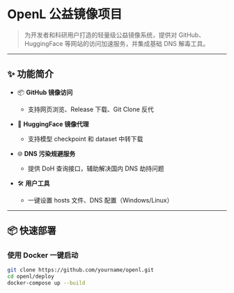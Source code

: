 # OpenL 公益镜像项目

> 为开发者和科研用户打造的轻量级公益镜像系统，提供对 GitHub、HuggingFace 等网站的访问加速服务，并集成基础 DNS 解毒工具。

---

## ✨ 功能简介

- 📦 **GitHub 镜像访问**
  - 支持网页浏览、Release 下载、Git Clone 反代

- 🧠 **HuggingFace 镜像代理**
  - 支持模型 checkpoint 和 dataset 中转下载

- 🌐 **DNS 污染规避服务**
  - 提供 DoH 查询接口，辅助解决国内 DNS 劫持问题

- 🛠️ **用户工具**
  - 一键设置 hosts 文件、DNS 配置（Windows/Linux）

---

## 📦 快速部署

### 使用 Docker 一键启动

```bash
git clone https://github.com/yourname/openl.git
cd openl/deploy
docker-compose up --build
